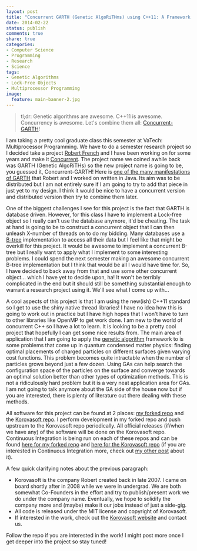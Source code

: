 ```yaml
---
layout: post
title: "Concurrent GARTH (Genetic AlgoRiTHms) using C++11: A Framework for Concurrent GAs"
date: 2014-02-22
status: publish
comments: true
share: true
categories:
- Computer Science
- Programming
- Research
- Science
tags:
- Genetic Algorithms
- Lock-Free Objects
- Multiprocessor Programming
image:
  feature: main-banner-2.jpg
---
```


> tl;dr: Genetic algorithms are awesome. C++11 is awesome. Concurrency is awesome. Let's combine them all: <a href="https://github.com/Korovasoft/Concurrent-GARTH" target="_blank">Concurrent-GARTH</a>!

I am taking a pretty cool graduate class this semester at VaTech: Multiprocessor Programming. We have to do a semester research project so I decided take a project <a href="http://www.robertdfrench.me/" target="_blank">Robert French</a> and I have been working on for some years and make it <a href="http://en.wikipedia.org/wiki/Concurrent_computing" target="_blank">Concurrent</a>. The project name we coined awhile back was GARTH (Genetic AlgoRiTHs) so the new project name is going to be, you guessed it, Concurrent-GARTH! Here is <a href="https://github.com/Korovasoft/GARTH" target="_blank">one of the many manifestations of GARTH</a> that Robert and I worked on written in Java. Its aim was to be distributed but I am not entirely sure if I am going to try to add that piece in just yet to my design. I think it would be nice to have a concurrent version and distributed version then try to combine them later.

One of the biggest challenges I see for this project is the fact that GARTH is database driven. However, for this class I have to implement a Lock-free object so I really can't use the database anymore, it'd be cheating. The task at hand is going to be to construct a concurrent object that I can then unleash X-number of threads on to do my bidding. Many databases use a <a href="http://en.wikipedia.org/wiki/B-tree" target="_blank">B-tree</a> implementation to access all their data but I feel like that might be overkill for this project. It would be awesome to implement a concurrent B-tree but I really want to apply what I implement to some interesting problems. I could spend the next semester making an awesome concurrent B-tree implementation but I think that would be all I would have time for. So, I have decided to back away from that and use some other concurrent object... which I have yet to decide upon, ha! It won't be terribly complicated in the end but it should still be something substantial enough to warrant a research project using it. We'll see what I come up with...

A cool aspects of this project is that I am using the new(ish) C++11 standard so I get to use the shiny native thread libraries! I have no idea how this is going to work out in practice but I have high hopes that I won't have to turn to other libraries like OpenMP to get work done. I am new to the world of concurrent C++ so I have a lot to learn. It is looking to be a pretty cool project that hopefully I can get some nice results from. The main area of application that I am going to apply the <a href="http://en.wikipedia.org/wiki/Genetic_algorithm" target="_blank">genetic algorithm</a> framework to is some problems that come up in quantum condensed matter physics: finding optimal placements of charged particles on different surfaces given varying cost functions. This problem becomes quite intractable when the number of particles grows beyond just a few dozen. Using GAs can help search the configuration space of the particles on the surface and converge towards an optimal solution better than other types of optimization methods. This is not a ridiculously hard problem but it is a very neat application area for GAs. I am not going to talk anymore about the GA side of the house now but if you are interested, there is plenty of literature out there dealing with these methods.

All software for this project can be found at 2 places: <a href="https://github.com/calebwherry/Concurrent-GARTH" target="_blank">my forked repo</a> and the <a href="https://github.com/Korovasoft/Concurrent-GARTH" target="_blank">Korovasoft repo</a>. I perform development in my forked repo and push upstream to the Korovasoft repo periodically. All official releases (if/when we have any) of the software will be done on the Korovasoft repo. Continuous Integration is being run on each of these repos and can be found <a href="https://travis-ci.org/calebwherry/Concurrent-GARTH" target="_blank">here for my forked repo</a> and <a href="https://travis-ci.org/Korovasoft/Concurrent-GARTH" target="_blank">here for the Korovasoft repo</a> (if you are interested in Continuous Integration more, check out <a title="Continuous Integration + GitHub Repos" href="http://www.calebwherry.com/blog/2014/02/19/continuous-integration-github-repos/" target="_blank">my other post</a> about it).

A few quick clarifying notes about the previous paragraph:

* Korovasoft is the company Robert created back in late 2007. I came on board shortly after in 2008 while we were in undergrad. We are both somewhat Co-Founders in the effort and try to publish/present work we do under the company name. Eventually, we hope to solidify the company more and (maybe) make it our jobs instead of just a side-gig.
* All code is released under the MIT license and copyright of Korovasoft.
* If interested in the work, check out the <a href="http://www.korovasoft.com/" target="_blank">Korovasoft website</a> and contact us.

Follow the repo if you are interested in the work! I might post more once I get deeper into the project so stay tuned!
